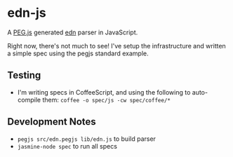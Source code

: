 # edn-js

A [PEG.js](https://github.com/dmajda/pegjs) generated [edn](https://github.com/edn-format/edn) parser in JavaScript.

Right now, there's not much to see! I've setup the infrastructure and written a simple spec using the pegjs standard example.

## Testing

- I'm writing specs in CoffeeScript, and using the following to auto-compile them: `coffee -o spec/js -cw spec/coffee/*`

## Development Notes

- `pegjs src/edn.pegjs lib/edn.js` to build parser
- `jasmine-node spec` to run all specs